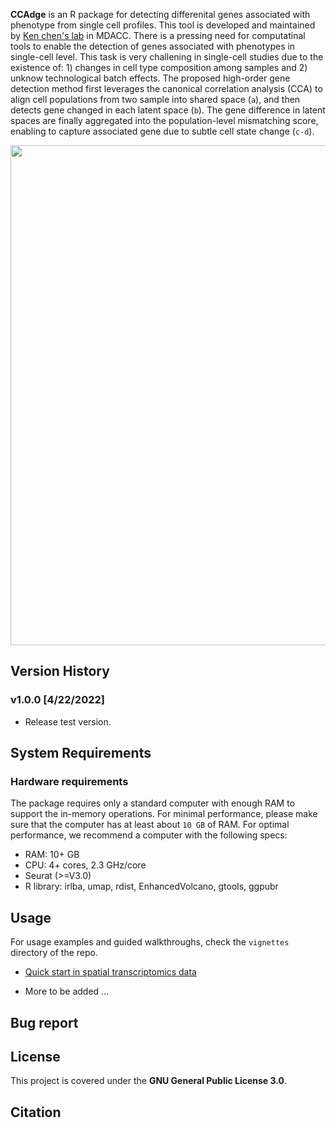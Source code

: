 **CCAdge** is an R package for detecting differenital genes associated with phenotype from single cell profiles. This tool is developed and maintained by [Ken chen's lab](https://www.mdanderson.org/research/departments-labs-institutes/labs/ken-chen-laboratory.html) in MDACC. There is a pressing need for computatinal tools to enable the detection of genes associated with phenotypes in single-cell level. This task is very challening in single-cell studies due to the existence of: 1) changes in cell type composition among samples and 2) unknow technological batch effects. The proposed high-order gene detection method first leverages the canonical correlation analysis (CCA) to align cell populations from two sample into shared space (`a`), and then detects gene changed in each latent space (`b`). The gene difference in latent spaces are finally aggregated into the population-level mismatching score, enabling to capture associated gene due to subtle cell state change (`c-d`).

<image src="./doc/image/logo.png" width="800"> 
  
  
## Version History 
### v1.0.0 [4/22/2022]
* Release test version.
  
  


## System Requirements

### Hardware requirements
The package requires only a standard computer with enough RAM to support the in-memory operations. For minimal performance, please make sure that the computer has at least about `10 GB` of RAM. For optimal performance, we recommend a computer with the following specs:

* RAM: 10+ GB
* CPU: 4+ cores, 2.3 GHz/core
* Seurat (>=V3.0)
* R library: irlba, umap, rdist, EnhancedVolcano, gtools, ggpubr

## Usage 

For usage examples and guided walkthroughs, check the `vignettes` directory of the repo.

*  [Quick start in spatial transcriptomics data](https://htmlpreview.github.io/?https://github.com/KChen-lab/High_order_SComparison/blob/master/vignettes/ST_DEG.html)

*  More to be added ... 


## Bug report

## License
This project is covered under the **GNU General Public License 3.0**.

## Citation



